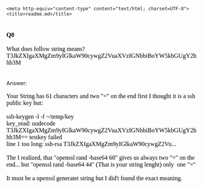 <!DOCTYPE HTML PUBLIC "-//W3C//DTD HTML 4.01 Transitional//EN">
<html>
  <head>

    <meta http-equiv="content-type" content="text/html; charset=UTF-8">
    <title>readme.md</title>
  </head>
  <body>
    <h1><span style="font-family:
Calibri;font-size:12pt;color:rgb(0,0,0);font-style:normal;font-variant:normal;">Q8
      </span></h1>
    <span style="font-family:
Calibri;font-size:12pt;color:rgb(0,0,0);font-style:normal;font-variant:normal;">What
      does follow string means?<span style="font-family:
        ;font-size:12pt;color:rgb(0,0,0);font-style:normal;font-variant:normal;">
        T3JkZXIgaXMgZm9yIGlkaW90cywgZ2VuaXVzIGNhbiBoYW5kbGUgY2hhb3M<br
          style=" font-style: normal; font-variant: normal; font-weight:
          normal; letter-spacing: normal; line-height: normal; orphans:
          2; text-align: -webkit-auto; text-indent: 0px; text-transform:
          none; white-space: normal; widows: 2; word-spacing: 0px;
          -webkit-text-size-adjust: auto; -webkit-text-stroke-width:
          0px; ">
      </span></span><span style="font-family:
Calibri;font-size:12pt;color:rgb(0,0,0);font-style:normal;font-variant:normal;"><br>
      <br style=" font-style: normal; font-variant: normal; font-weight:
        normal; letter-spacing: normal; line-height: normal; orphans: 2;
        text-align: -webkit-auto; text-indent: 0px; text-transform:
        none; white-space: normal; widows: 2; word-spacing: 0px;
        -webkit-text-size-adjust: auto; -webkit-text-stroke-width: 0px;
        ">
    </span>Answer:<br>
    <br>
    <span style="font-family:
Calibri;font-size:12pt;color:rgb(0,0,0);font-style:normal;font-variant:normal;">Your
      String has 61 characters and two "=" on the end first I thought it
      is a ssh public key but:<br>
      <br>
      ssh-keygen -l -f ~/temp/key<br>
      key_read: uudecode
      T3JkZXIgaXMgZm9yIGlkaW90cywgZ2VuaXVzIGNhbiBoYW5kbGUgY2hhb3M==
      testkey failed<br>
      line 1 too long: ssh-rsa T3JkZXIgaXMgZm9yIGlkaW90cywgZ2Vu...<br>
      <br>
      The I realized, that "openssl rand -base64 60" gives us always two
      "=" on the end... but "openssl rand -base64 44" (That is your
      string lenght) only&nbsp; one "="<br>
      <br>
      It must be a openssl generatet string but I did't found the exact
      meaning.<span style="font-family:
        ;font-size:12pt;color:rgb(0,0,0);font-style:normal;font-variant:normal;"><br
          style=" font-style: normal; font-variant: normal; font-weight:
          normal; letter-spacing: normal; line-height: normal; orphans:
          2; text-align: -webkit-auto; text-indent: 0px; text-transform:
          none; white-space: normal; widows: 2; word-spacing: 0px;
          -webkit-text-size-adjust: auto; -webkit-text-stroke-width:
          0px; ">
      </span></span><br>
    <br>
    <br>
    <br>
  </body>
</html>
